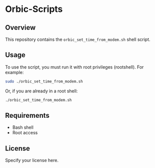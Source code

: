 # Orbic-Scripts

## Overview
This repository contains the `orbic_set_time_from_modem.sh` shell script.

## Usage
To use the script, you must run it with root privileges (rootshell). For example:

```bash
sudo ./orbic_set_time_from_modem.sh
```

Or, if you are already in a root shell:

```bash
./orbic_set_time_from_modem.sh
```

## Requirements
- Bash shell
- Root access

## License
Specify your license here.
